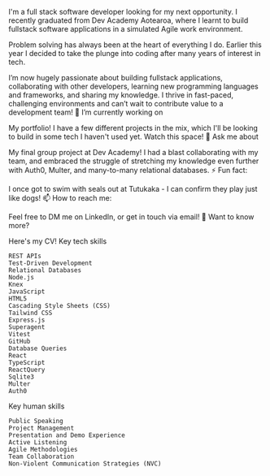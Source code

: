 I'm a full stack software developer looking for my next opportunity. I recently graduated from Dev Academy Aotearoa, where I learnt to build fullstack software applications in a simulated Agile work environment.

Problem solving has always been at the heart of everything I do. Earlier this year I decided to take the plunge into coding after many years of interest in tech.

I’m now hugely passionate about building fullstack applications, collaborating with other developers, learning new programming languages and frameworks, and sharing my knowledge. I thrive in fast-paced, challenging environments and can’t wait to contribute value to a development team!
🔭 I’m currently working on

My portfolio! I have a few different projects in the mix, which I'll be looking to build in some tech I haven't used yet. Watch this space!
💬 Ask me about

My final group project at Dev Academy! I had a blast collaborating with my team, and embraced the struggle of stretching my knowledge even further with Auth0, Multer, and many-to-many relational databases.
⚡ Fun fact:

I once got to swim with seals out at Tutukaka - I can confirm they play just like dogs!
📫 How to reach me:

Feel free to DM me on LinkedIn, or get in touch via email!
📜 Want to know more?

Here's my CV!
Key tech skills

    REST APIs
    Test-Driven Development
    Relational Databases
    Node.js
    Knex
    JavaScript
    HTML5
    Cascading Style Sheets (CSS)
    Tailwind CSS
    Express.js
    Superagent
    Vitest
    GitHub
    Database Queries
    React
    TypeScript
    ReactQuery
    Sqlite3
    Multer
    Auth0

Key human skills

    Public Speaking
    Project Management
    Presentation and Demo Experience
    Active Listening
    Agile Methodologies
    Team Collaboration
    Non-Violent Communication Strategies (NVC)
